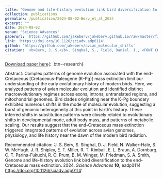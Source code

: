 ```yaml
---
title: "Genome and life-history evolution link bird diversification to the end-Cretaceous mass extinction"
collection: publications
permalink: /publication/2024-08-02-Berv_et_al_2024
excerpt: ""
date: 2024-08-02
venue: 'Science Advances'
paperurl: 'https://github.com/jakeberv/jakeberv.github.io/raw/master/files/pdf/papers/Berv_et_al_2024.pdf'
link: 'https://doi.org/10.1126/sciadv.adp0114'
github: 'https://github.com/jakeberv/avian_molecular_shifts'
citation: '<b>Berv, J. S.</b>, Singhal, S., Field, Daniel. J., <FONT COLOR="#ff0000">Walker-Hale, N., McHugh, W. S.</FONT>, Shipley, J. R., Miller, E. T., Kimball, R. T., Braun, E. L., Dornburg, A., Parins-Fukuchi, C. T., Prum, R. O., Friedman, M., Smith, S. A., Genome and life-history evolution link bird diversification to the end-Cretaceous mass extinction. <i>Science Advances</i>. 10.1126/sciadv.adp0114 <FONT COLOR="#ff0000">Student advisee</FONT>'
---
```


[Download paper here](https://github.com/jakeberv/jakeberv.github.io/raw/master/files/pdf/papers/Berv_et_al_2024.pdf){: .btn--research}

Abstract: Complex patterns of genome evolution associated with the end-Cretaceous [Cretaceous-Paleogene (K–Pg)] mass extinction limit our understanding of the early evolutionary history of modern birds. Here, we analyzed patterns of avian molecular evolution and identified distinct macroevolutionary regimes across exons, introns, untranslated regions, and mitochondrial genomes. Bird clades originating near the K–Pg boundary exhibited numerous shifts in the mode of molecular evolution, suggesting a burst of genomic heterogeneity at this point in Earth’s history. These inferred shifts in substitution patterns were closely related to evolutionary shifts in developmental mode, adult body mass, and patterns of metabolic scaling. Our results suggest that the end-Cretaceous mass extinction triggered integrated patterns of evolution across avian genomes, physiology, and life history near the dawn of the modern bird radiation.

Recommended citation: 'J. S. Berv, S. Singhal, D. J. Field, N. Walker-Hale, S. W. McHugh, J. R. Shipley, E. T. Miller, R. T. Kimball, E. L. Braun, A. Dornburg, C. T. Parins-Fukuchi, R. O. Prum, B. M. Winger, M. Friedman, S. A. Smith, Genome and life-history evolution link bird diversification to the end-Cretaceous mass extinction. 2024. <i>Science Advances</i> <b>10</b>, eadp0114 <https://doi.org/10.1126/sciadv.adp0114>'




